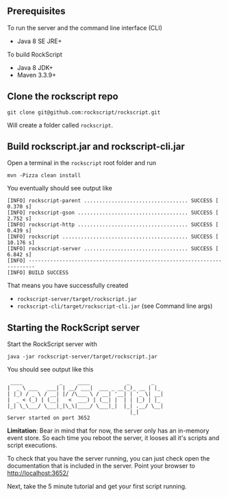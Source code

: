 ## Prerequisites

To run the server and the command line interface (CLI)
 * Java 8 SE JRE+

To build RockScript
 * Java 8 JDK+
 * Maven 3.3.9+

## Clone the rockscript repo

```
git clone git@github.com:rockscript/rockscript.git
```

Will create a folder called `rockscript`. 

## Build rockscript.jar and rockscript-cli.jar 

Open a terminal in the `rockscript` root folder and run

```
mvn -Pizza clean install
```

You eventually should see output like 

```
[INFO] rockscript-parent .................................. SUCCESS [  0.370 s]
[INFO] rockscript-gson .................................... SUCCESS [  2.752 s]
[INFO] rockscript-http .................................... SUCCESS [  0.439 s]
[INFO] rockscript ......................................... SUCCESS [ 10.176 s]
[INFO] rockscript-server .................................. SUCCESS [  6.842 s]
[INFO] ------------------------------------------------------------------------
[INFO] BUILD SUCCESS
```
 
That means you have successfully created 
 * `rockscript-server/target/rockscript.jar`
 * `rockscript-cli/target/rockscript-cli.jar` (see <a onclick="show('cli')">Command line args</a>)
 
## Starting the RockScript server

Start the RockScript server with 

```
java -jar rockscript-server/target/rockscript.jar
```

You should see output like this

```
 ____            _     ____            _       _    
|  _ \ ___   ___| | __/ ___|  ___ _ __(_)_ __ | |_  
| |_) / _ \ / __| |/ /\___ \ / __| '__| | '_ \| __| 
|  _ < (_) | (__|   <  ___) | (__| |  | | |_) | |_  
|_| \_\___/ \___|_|\_\|____/ \___|_|  |_| .__/ \__| 
                                        |_|         
Server started on port 3652
```

**Limitation**: Bear in mind that for now, the server only has an in-memory event store.
So each time you reboot the server, it looses all it's scripts and script executions.

To check that you have the server running, you can just check open 
the documentation that is included in the server. Point your browser 
to [http://localhost:3652/](http://localhost:3652/)

Next, take <a onclick="show('tutorial')">the 5 minute tutorial</a> and get your first 
script running.
